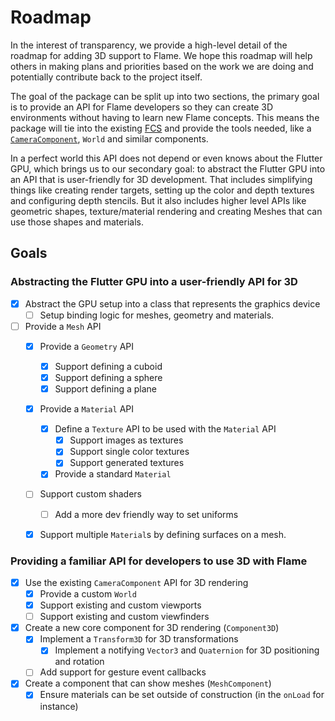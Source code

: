 # Roadmap

In the interest of transparency, we provide a high-level detail of the roadmap for adding 3D 
support to Flame. We hope this roadmap will help others in making plans and priorities based on the
work we are doing and potentially contribute back to the project itself.

The goal of the package can be split up into two sections, the primary goal is to provide an API for
Flame developers so they can create 3D environments without having to learn new Flame concepts. This
means the package will tie into the existing [FCS](https://docs.flame-engine.org/latest/flame/components.html#component)
and provide the tools needed, like a [`CameraComponent`](https://docs.flame-engine.org/latest/flame/camera_component.html), 
`World` and similar components. 

In a perfect world this API does not depend or even knows about the Flutter GPU, which brings us 
to our secondary goal: to abstract the Flutter GPU into an API that is user-friendly for 3D 
development. That includes simplifying things like creating render targets, setting up the color 
and depth textures and configuring depth stencils. But it also includes higher level APIs like 
geometric shapes, texture/material rendering and creating Meshes that can use those shapes and 
materials.

## Goals

### Abstracting the Flutter GPU into a user-friendly API for 3D

- [x] Abstract the GPU setup into a class that represents the graphics device
  - [ ] Setup binding logic for meshes, geometry and materials.
- [ ] Provide a `Mesh` API
  - [x] Provide a `Geometry` API
    - [x] Support defining a cuboid
    - [x] Support defining a sphere
    - [x] Support defining a plane
  - [x] Provide a `Material` API
    - [x] Define a `Texture` API to be used with the `Material` API
      - [x] Support images as textures
      - [x] Support single color textures
      - [x] Support generated textures
    - [x] Provide a standard `Material`
  - [ ] Support custom shaders
    - [ ] Add a more dev friendly way to set uniforms
  - [x] Support multiple `Material`s by defining surfaces on a mesh.


### Providing a familiar API for developers to use 3D with Flame

- [x] Use the existing `CameraComponent` API for 3D rendering
  - [x] Provide a custom `World`
  - [x] Support existing and custom viewports
  - [ ] Support existing and custom viewfinders
- [x] Create a new core component for 3D rendering (`Component3D`)
  - [x] Implement a `Transform3D` for 3D transformations
    - [x] Implement a notifying `Vector3` and `Quaternion` for 3D positioning and rotation
  - [ ] Add support for gesture event callbacks
- [x] Create a component that can show meshes (`MeshComponent`)
  - [x] Ensure materials can be set outside of construction (in the `onLoad` for instance)
